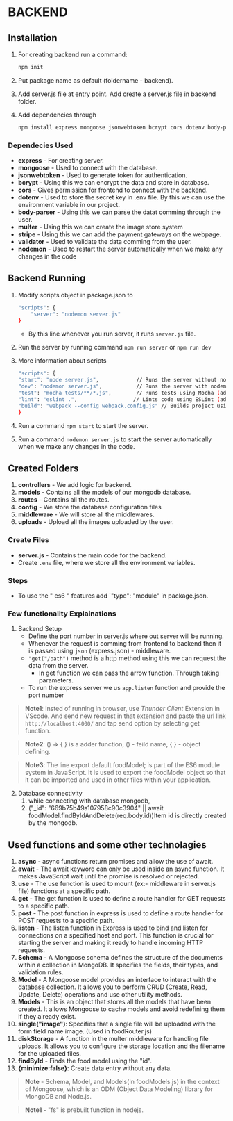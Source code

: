 # BACKEND

## Installation

1. For creating backend run a command: 
    ``` bash
    npm init
    ```
    
2. Put package name as default (foldername - backend).
3. Add server.js file at entry point. Add create a server.js file in backend folder.
4. Add dependencies through 
    ```bash 
    npm install express mongoose jsonwebtoken bcrypt cors dotenv body-parser multer stripe validator nodemon
    ```

### Dependecies Used

* **express** - For creating server.
* **mongoose** - Used to connect with the database.
* **jsonwebtoken** - Used to generate token for authentication.
* **bcrypt** - Using this we can encrypt the data and store in database.
* **cors** - Gives permission for frontend to connect with the backend.
* **dotenv** - Used to store the secret key in .env file. By this we can use the environment variable in our project.
* **body-parser** - Using this we can parse the datat comming through the user.
* **multer** - Using this we can create the image store system
* **stripe** - Using this we can add the payment gateways on the webpage.
* **validator** - Used to validate the data comming from the user.
* **nodemon** - Used to restart the server automatically when we make any changes in the code

## Backend Running

1. Modify scripts object in package.json to 
    ``` bash 
    "scripts": {
        "server": "nodemon server.js"
    }
    ```
   - By this line whenever you run server, it runs `server.js` file.
3. Run the server by running command `npm run server` or `npm run dev`

2. More information about scripts 
    ``` bash
    "scripts": {
    "start": "node server.js",            // Runs the server without nodemon
    "dev": "nodemon server.js",           // Runs the server with nodemon in development mode
    "test": "mocha tests/**/*.js",        // Runs tests using Mocha (adjust as needed)
    "lint": "eslint .",                  // Lints code using ESLint (adjust as needed)
    "build": "webpack --config webpack.config.js" // Builds project using Webpack (if applicable)
    }
    ```

4. Run a command `npm start` to start the server.
5. Run a command `nodemon server.js` to start the server automatically when we make any changes in the code.


## Created Folders

1. **controllers** - We add logic for backend.
2. **models** - Contains all the models of our mongodb database.
3. **routes** - Contains all the routes.
4. **config** - We store the database configuration files
5. **middleware** - We will store all the middlewares.
6. **uploads** - Upload all the images uploaded by the user.

### Create Files
- **server.js** - Contains the main code for the backend.
- Create `.env` file, where we store all the environment variables.

### Steps

* To use the " es6 " features add `"type": "module" in package.json.

### Few functionality Explainations


1. Backend Setup
    * Define the port number in server.js where out server will be running. 
    * Whenever the request is comming from frontend to backend then it is passed using `json` (express.json) - middleware.
    * `"get("/path")` method is a http method using this we can request the data from the server.
        - In get function we can pass the arrow function. Through taking parameters.
    * To run the express server we us `app.listen` function and provide the port number
> **Note1**: Insted of running in browser, use *Thunder Client* Extension in VScode. And send new request in that extension and paste the url link `http://localhost:4000/` and tap send option by selecting get function.  

> **Note2**: () => { } is a adder function, () - feild name, { } - object defining.

> **Note3**: The line export default foodModel; is part of the ES6 module system in JavaScript. It is used to export the foodModel object so that it can be imported and used in other files within your application.



2. Database connectivity
    1. while connecting with database mongodb, 
    2. ("_id": "669b75b49a107958c90c3904" || await foodModel.findByIdAndDelete(req.body.id))Item id is directly created by the mongodb.








<!-- * `res.json()` method is used to send the data to the frontend. -->

## Used functions and some other technolagies

1. **async** - async functions return promises and allow the use of await.
2. **await** - The await keyword can only be used inside an async function. It makes JavaScript wait until the promise is resolved or rejected.
3. **use** - The use function is used to mount (ex:- middleware in server.js file) functions at a specific path.
4. **get** - The get function is used to define a route handler for GET requests to a specific path.
5. **post** - The post function in express is used to define a route handler for POST requests to a specific path.
6. **listen** -  The listen function in Express is used to bind and listen for connections on a specified host and port. This function is crucial for starting the server and making it ready to handle incoming HTTP requests.
7. **Schema** - A Mongoose schema defines the structure of the documents within a collection in MongoDB. It specifies the fields, their types, and validation rules.
8. **Model** -  A Mongoose model provides an interface to interact with the database collection. It allows you to perform CRUD (Create, Read, Update, Delete) operations and use other utility methods.
9. **Models** - This is an object that stores all the models that have been created. It allows Mongoose to cache models and avoid redefining them if they already exist.
10. **single("image")**: Specifies that a single file will be uploaded with the form field name image. (Used in foodRouter.js)
11. **diskStorage** - A function in the multer middleware for handling file uploads. It allows you to configure the storage location and the filename for the uploaded files.
12. **findById** - Finds the food model using the "id".
14. **{minimize:false}**: Create data entry without any data.




> **Note** - Schema, Model, and Models(In foodModels.js) in the context of Mongoose, which is an ODM (Object Data Modeling) library for MongoDB and Node.js.

> **Note1** - "fs" is prebuilt function in nodejs.


